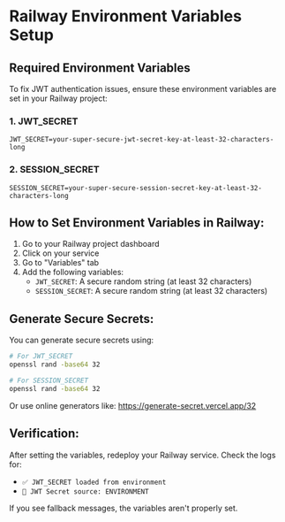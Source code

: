 # Railway Environment Variables Setup

## Required Environment Variables

To fix JWT authentication issues, ensure these environment variables are set in your Railway project:

### 1. JWT_SECRET
```
JWT_SECRET=your-super-secure-jwt-secret-key-at-least-32-characters-long
```

### 2. SESSION_SECRET  
```
SESSION_SECRET=your-super-secure-session-secret-key-at-least-32-characters-long
```

## How to Set Environment Variables in Railway:

1. Go to your Railway project dashboard
2. Click on your service
3. Go to "Variables" tab
4. Add the following variables:
   - `JWT_SECRET`: A secure random string (at least 32 characters)
   - `SESSION_SECRET`: A secure random string (at least 32 characters)

## Generate Secure Secrets:

You can generate secure secrets using:
```bash
# For JWT_SECRET
openssl rand -base64 32

# For SESSION_SECRET  
openssl rand -base64 32
```

Or use online generators like: https://generate-secret.vercel.app/32

## Verification:

After setting the variables, redeploy your Railway service. Check the logs for:
- `✅ JWT_SECRET loaded from environment`
- `🔑 JWT Secret source: ENVIRONMENT`

If you see fallback messages, the variables aren't properly set.
